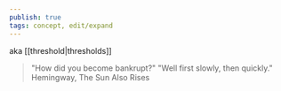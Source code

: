 ```yaml
---
publish: true
tags: concept, edit/expand
---
```


aka [[threshold|thresholds]]

>"How did you become bankrupt?"
>"Well first slowly, then quickly."
>Hemingway, The Sun Also Rises